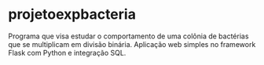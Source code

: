 # projetoexpbacteria

Programa que visa estudar o comportamento de uma colônia de bactérias que se multiplicam em divisão binária.
Aplicação web simples no framework Flask com Python e integração SQL.
